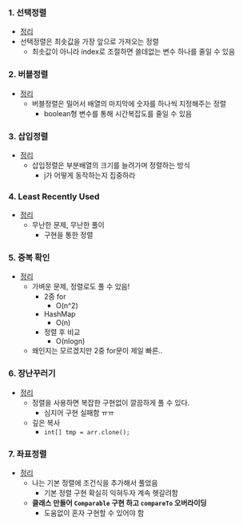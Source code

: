### 1. 선택정렬
- [정리](https://github.com/ssu18/TIL/blob/main/Problem%20Solving/Inflearn/Sorting%26Searching/P1.md)
- 선택정렬은 최솟값을 가장 앞으로 가져오는 정렬
  - 최솟값이 아니라 index로 조절하면 쓸데없는 변수 하나를 줄일 수 있음

### 2. 버블정렬
- [정리](https://github.com/ssu18/TIL/blob/main/Problem%20Solving/Inflearn/Sorting%26Searching/P2.md)
  - 버블정렬은 밀어서 배열의 마지막에 숫자를 하나씩 지정해주는 정렬
    - boolean형 변수를 통해 시간복잡도를 줄일 수 있음

### 3. 삽입정렬
- [정리](https://github.com/ssu18/TIL/blob/main/Problem%20Solving/Inflearn/Sorting%26Searching/P3.md)
  - 삽입정렬은 부분배열의 크기를 늘려가며 정렬하는 방식
    - j가 어떻게 동작하는지 집중하라

### 4. Least Recently Used
- [정리](https://github.com/ssu18/TIL/blob/main/Problem%20Solving/Inflearn/Sorting%26Searching/P4.md)
  - 무난한 문제, 무난한 풀이
    - 구현을 통한 정렬

### 5. 중복 확인
- [정리](https://github.com/ssu18/TIL/blob/main/Problem%20Solving/Inflearn/Sorting%26Searching/P5.md)
  - 가벼운 문제, 정렬로도 풀 수 있음!
    - 2중 for
      - O(n^2)
    - HashMap
      - O(n)
    - 정렬 후 비교
      - O(nlogn)
  - 왜인지는 모르겠지만 2중 for문이 제일 빠른..

### 6. 장난꾸러기
- [정리](https://github.com/ssu18/TIL/blob/main/Problem%20Solving/Inflearn/Sorting%26Searching/P6.md)
  - 정렬을 사용하면 복잡한 구현없이 깔끔하게 풀 수 있다.
    - 심지어 구현 실패함 ㅠㅠ
  - 깊은 복사
    - `int[] tmp = arr.clone();`

### 7. 좌표정렬
- [정리](https://github.com/ssu18/TIL/blob/main/Problem%20Solving/Inflearn/Sorting%26Searching/P7.md)
  - 나는 기본 정렬에 조건식을 추가해서 풀었음
    - 기본 정렬 구현 확실히 익혀두자 계속 헷갈려함
  - **클래스 만들어 `Comparable` 구현 하고 `compareTo` 오버라이딩**
    - 도움없이 혼자 구현할 수 있어야 함